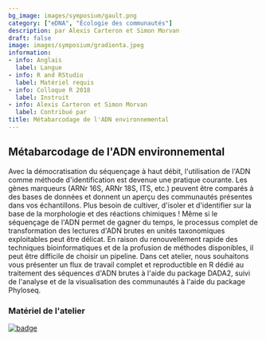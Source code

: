 ```yaml
---
bg_image: images/symposium/gault.png
category: ["eDNA", "Écologie des communautés"]
description: par Alexis Carteron et Simon Morvan
draft: false
image: images/symposium/gradienta.jpeg
information:
- info: Anglais
  label: Langue
- info: R and RStudio
  label: Matériel requis
- info: Colloque R 2018
  label: Instruit
- info: Alexis Carteron et Simon Morvan
  label: Contribué par
title: Métabarcodage de l'ADN environnemental
---
```


## Métabarcodage de l'ADN environnemental

Avec la démocratisation du séquençage à haut débit, l'utilisation de l'ADN comme méthode d'identification est devenue une pratique courante. Les gènes marqueurs (ARNr 16S, ARNr 18S, ITS, etc.) peuvent être comparés à des bases de données et donnent un aperçu des communautés présentes dans vos échantillons. Plus besoin de cultiver, d'isoler et d'identifier sur la base de la morphologie et des réactions chimiques ! Même si le séquençage de l'ADN permet de gagner du temps, le processus complet de transformation des lectures d'ADN brutes en unités taxonomiques exploitables peut être délicat. En raison du renouvellement rapide des techniques bioinformatiques et de la profusion de méthodes disponibles, il peut être difficile de choisir un pipeline. Dans cet atelier, nous souhaitons vous présenter un flux de travail complet et reproductible en R dédié au traitement des séquences d'ADN brutes à l'aide du package DADA2, suivi de l'analyse et de la visualisation des communautés à l'aide du package Phyloseq.

### Matériel de l'atelier

[![badge](https://img.shields.io/static/v1?style=for-the-badge&label=Présentation&message=Ouvrir&color=BF616A)](https://alexiscarter.github.io/metab/)